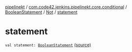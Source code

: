 [pipelinekt](../../../index.md) / [com.code42.jenkins.pipelinekt.core.conditional](../../index.md) / [BooleanStatement](../index.md) / [Not](index.md) / [statement](./statement.md)

# statement

`val statement: `[`BooleanStatement`](../index.md) [(source)](https://github.com/code42/pipelinekt/tree/master/core/src/main/kotlin/com/code42/jenkins/pipelinekt/core/conditional/BooleanStatement.kt#L16)